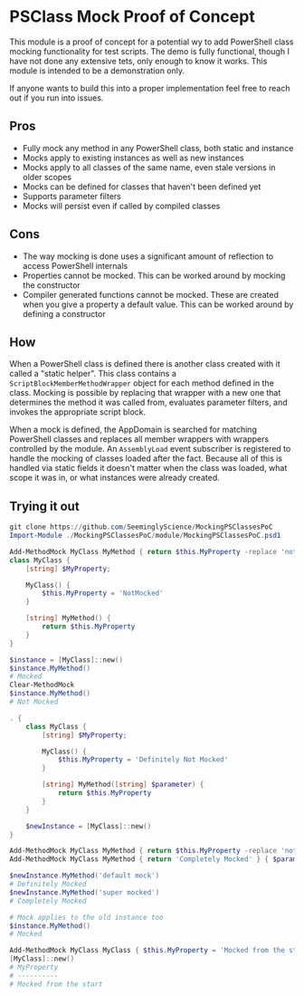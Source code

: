 # PSClass Mock Proof of Concept

This module is a proof of concept for a potential wy to add PowerShell class mocking functionality for
test scripts.  The demo is fully functional, though I have not done any extensive tets, only enough
to know it works.  This module is intended to be a demonstration only.

If anyone wants to build this into a proper implementation feel free to reach out if you run into issues.

## Pros

- Fully mock any method in any PowerShell class, both static and instance
- Mocks apply to existing instances as well as new instances
- Mocks apply to all classes of the same name, even stale versions in older scopes
- Mocks can be defined for classes that haven't been defined yet
- Supports parameter filters
- Mocks will persist even if called by compiled classes

## Cons

- The way mocking is done uses a significant amount of reflection to access PowerShell internals
- Properties cannot be mocked.  This can be worked around by mocking the constructor
- Compiler generated functions cannot be mocked.  These are created when you give a property a default
  value.  This can be worked around by defining a constructor

## How

When a PowerShell class is defined there is another class created with it called a "static helper".
This class contains a `ScriptBlockMemberMethodWrapper` object for each method defined in the class.
Mocking is possible by replacing that wrapper with a new one that determines the method it was called
from, evaluates parameter filters, and invokes the appropriate script block.

When a mock is defined, the AppDomain is searched for matching PowerShell classes and replaces all
member wrappers with wrappers controlled by the module.  An `AssemblyLoad` event subscriber is registered
to handle the mocking of classes loaded after the fact.  Because all of this is handled via static fields
it doesn't matter when the class was loaded, what scope it was in, or what instances were already
created.

## Trying it out

```powershell
git clone https://github.com/SeeminglyScience/MockingPSClassesPoC
Import-Module ./MockingPSClassesPoC/module/MockingPSClassesPoC.psd1

Add-MethodMock MyClass MyMethod { return $this.MyProperty -replace 'not ' }
class MyClass {
    [string] $MyProperty;

    MyClass() {
        $this.MyProperty = 'NotMocked'
    }

    [string] MyMethod() {
        return $this.MyProperty
    }
}

$instance = [MyClass]::new()
$instance.MyMethod()
# Mocked
Clear-MethodMock
$instance.MyMethod()
# Not Mocked

. {
    class MyClass {
        [string] $MyProperty;

        MyClass() {
            $this.MyProperty = 'Definitely Not Mocked'
        }

        [string] MyMethod([string] $parameter) {
            return $this.MyProperty
        }
    }

    $newInstance = [MyClass]::new()
}

Add-MethodMock MyClass MyMethod { return $this.MyProperty -replace 'not ' }
Add-MethodMock MyClass MyMethod { return 'Completely Mocked' } { $parameter -eq 'super mocked' }

$newInstance.MyMethod('default mock')
# Definitely Mocked
$newInstance.MyMethod('super mocked')
# Completely Mocked

# Mock applies to the old instance too
$instance.MyMethod()
# Mocked

Add-MethodMock MyClass MyClass { $this.MyProperty = 'Mocked from the start' }
[MyClass]::new()
# MyProperty
# ----------
# Mocked from the start
```
